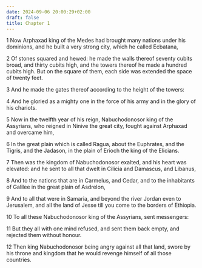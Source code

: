 ```yaml
---
date: 2024-09-06 20:00:29+02:00
draft: false
title: Chapter 1
---
```




1 Now Arphaxad king of the Medes had brought many nations under his dominions, and he built a very strong city, which he called Ecbatana,

2 Of stones squared and hewed: he made the walls thereof seventy cubits broad, and thirty cubits high, and the towers thereof he made a hundred cubits high. But on the square of them, each side was extended the space of twenty feet.

3 And he made the gates thereof according to the height of the towers:

4 And he gloried as a mighty one in the force of his army and in the glory of his chariots.

5 Now in the twelfth year of his reign, Nabuchodonosor king of the Assyrians, who reigned in Ninive the great city, fought against Arphaxad and overcame him,

6 In the great plain which is called Ragua, about the Euphrates, and the Tigris, and the Jadason, in the plain of Erioch the king of the Elicians.

7 Then was the kingdom of Nabuchodonosor exalted, and his heart was elevated: and he sent to all that dwelt in Cilicia and Damascus, and Libanus,

8 And to the nations that are in Carmelus, and Cedar, and to the inhabitants of Galilee in the great plain of Asdrelon,

9 And to all that were in Samaria, and beyond the river Jordan even to Jerusalem, and all the land of Jesse till you come to the borders of Ethiopia.

10 To all these Nabuchodonosor king of the Assyrians, sent messengers:

11 But they all with one mind refused, and sent them back empty, and rejected them without honour.

12 Then king Nabuchodonosor being angry against all that land, swore by his throne and kingdom that he would revenge himself of all those countries.

